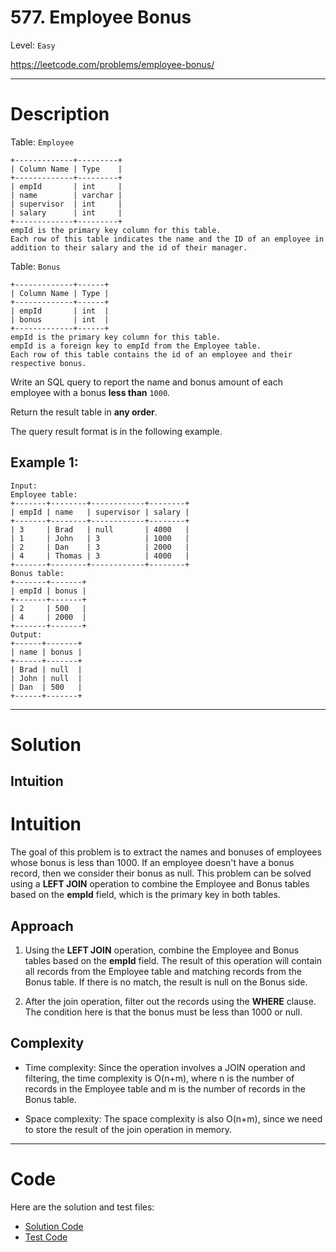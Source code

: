 # 577. Employee Bonus

Level: `Easy`

https://leetcode.com/problems/employee-bonus/

---

# Description

Table: `Employee`

    +-------------+---------+
    | Column Name | Type    |
    +-------------+---------+
    | empId       | int     |
    | name        | varchar |
    | supervisor  | int     |
    | salary      | int     |
    +-------------+---------+
    empId is the primary key column for this table.
    Each row of this table indicates the name and the ID of an employee in addition to their salary and the id of their manager.

Table: `Bonus`

    +-------------+------+
    | Column Name | Type |
    +-------------+------+
    | empId       | int  |
    | bonus       | int  |
    +-------------+------+
    empId is the primary key column for this table.
    empId is a foreign key to empId from the Employee table.
    Each row of this table contains the id of an employee and their respective bonus.

Write an SQL query to report the name and bonus amount of each employee with a bonus **less than** `1000`.

Return the result table in **any order**.

The query result format is in the following example.

## Example 1:

    Input:
    Employee table:
    +-------+--------+------------+--------+
    | empId | name   | supervisor | salary |
    +-------+--------+------------+--------+
    | 3     | Brad   | null       | 4000   |
    | 1     | John   | 3          | 1000   |
    | 2     | Dan    | 3          | 2000   |
    | 4     | Thomas | 3          | 4000   |
    +-------+--------+------------+--------+
    Bonus table:
    +-------+-------+
    | empId | bonus |
    +-------+-------+
    | 2     | 500   |
    | 4     | 2000  |
    +-------+-------+
    Output:
    +------+-------+
    | name | bonus |
    +------+-------+
    | Brad | null  |
    | John | null  |
    | Dan  | 500   |
    +------+-------+

---

# Solution

## Intuition

# Intuition

The goal of this problem is to extract the names and bonuses of employees whose bonus is less than 1000. If an employee
doesn't have a bonus record, then we consider their bonus as null. This problem can be solved using a **LEFT JOIN**
operation to combine the Employee and Bonus tables based on the **empId** field, which is the primary key in both
tables.

## Approach

1. Using the **LEFT JOIN** operation, combine the Employee and Bonus tables based on the **empId** field. The result of
   this operation will contain all records from the Employee table and matching records from the Bonus table. If there
   is no match, the result is null on the Bonus side.

2. After the join operation, filter out the records using the **WHERE** clause. The condition here is that the bonus
   must be less than 1000 or null.

## Complexity

- Time complexity:
  Since the operation involves a JOIN operation and filtering, the time complexity is O(n+m), where n is the number of
  records in the Employee table and m is the number of records in the Bonus table.

- Space complexity:
  The space complexity is also O(n+m), since we need to store the result of the join operation in memory.

---

# Code

Here are the solution and test files:

- [Solution Code](./solution.sql)
- [Test Code](./solution_test.go)